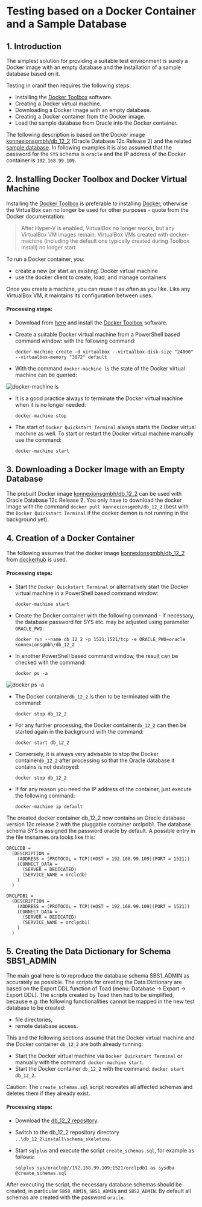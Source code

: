 # Testing based on a Docker Container and a Sample Database 

## 1. Introduction

The simplest solution for providing a suitable test environment is surely a Docker image with an empty database and the installation of a sample database based on it.

Testing in oranif then requires the following steps: 

- Installing the [Docker Toolbox](https://docs.docker.com/toolbox/) software.
- Creating a Docker virtual machine.
- Downloading a Docker image with an empty database.
- Creating a Docker container from the Docker image.
- Load the sample database from Oracle into the Docker container.

The following description is based on the Docker image [konnexionsgmbh/db_12_2](https://cloud.docker.com/u/konnexionsgmbh/repository/docker/konnexionsgmbh/db_12_2) (Oracle Database 12c Release 2) and  the related [sample database](https://github.com/oracle/db-sample-schemas/releases/tag/v12.2.0.1).
In following examples it is also assumed that the password for the `SYS` schema is `oracle` and the IP address of the Docker container is `192.168.99.109`. 

## 2. Installing Docker Toolbox and Docker Virtual Machine

Installing the [Docker Toolbox](https://docs.docker.com/toolbox/) is preferable to installing [Docker](https://www.docker.com/), otherwise the VirtualBox can no longer be used for other purposes - quote from the Docker documentation:

> After Hyper-V is enabled, VirtualBox no longer works, but any VirtualBox VM images remain. VirtualBox VMs created with docker-machine (including the default one typically created during Toolbox install) no longer start.

To run a Docker container, you:

- create a new (or start an existing) Docker virtual machine
- use the docker client to create, load, and manage containers

Once you create a machine, you can reuse it as often as you like. 
Like any VirtualBox VM, it maintains its configuration between uses.

#### Processing steps:

- Download from [here](https://github.com/docker/toolbox/releases) and install the [Docker Toolbox](https://docs.docker.com/toolbox/toolbox_install_windows/) software.

- Create a suitable Docker virtual machine from a PowerShell based command window: with the following command: 

    ```docker-machine create -d virtualbox --virtualbox-disk-size "24000" --virtualbox-memory "3072" default```

- With the command `docker-machine ls` the state of the Docker virtual machine can be queried:

![docker-machine ls](https://i.imgur.com/nrfo0yz.png)

- It is a good practice always to terminate the Docker virtual machine when it is no longer needed:

    ```docker-machine stop```

- The start of `Docker Quickstart Terminal` always starts the Docker virtual machine as well. To start or restart the Docker virtual machine manually use the command:

    ```docker-machine start```

## 3. Downloading a Docker Image with an Empty Database

The prebuilt Docker image [konnexionsgmbh/db_12_2](https://cloud.docker.com/u/konnexionsgmbh/repository/docker/konnexionsgmbh/db_12_2) can be used with Oracle Database 12c Release 2.
You only have to download the docker image with the command `docker pull konnexionsgmbh/db_12_2` (best with the  `Docker Quickstart Terminal` if the docker demon is not running in the background yet).

## 4. Creation of a Docker Container

The following assumes that the docker image [konnexionsgmbh/db_12_2](https://cloud.docker.com/u/konnexionsgmbh/repository/docker/konnexionsgmbh/db_12_2) from [dockerhub](https://hub.docker.com/) is used. 

#### Processing steps:

- Start the `Docker Quickstart Terminal` or alternatively start the Docker virtual machine in a PowerShell based command window:

    ```docker-machine start```

- Create the Docker container with the following command - if necessary, the database password for SYS etc. may be adjusted using parameter `ORACLE_PWD`:

    ```docker run --name db_12_2 -p 1521:1521/tcp -e ORACLE_PWD=oracle konnexionsgmbh/db_12_2```

- In another PowerShell based command window, the result can be checked with the command: 

    ```docker ps -a```

![docker ps -a](https://i.imgur.com/ae6GYcS.png)

- The Docker container`db_12_2` is then to be terminated with the command:  

    ```docker stop db_12_2```

- For any further processing, the Docker container`db_12_2` can then be started again in the background with the command:

    ```docker start db_12_2```

- Conversely, it is always very advisable to stop the Docker container`db_12_2` after processing so that the Oracle database it contains is not destroyed: 

    ```docker stop db_12_2```

- If for any reason you need the IP address of the container, just execute the following command: 

    ```docker-machine ip default```

The created docker container db_12_2 now contains an Oracle database version 12c release 2 with the pluggable container orclpdb1. 
The database schema SYS is assigned the password oracle by default. 
A possible entry in the file tnsnames.ora looks like this: 

```
ORCLCDB =
  (DESCRIPTION =
    (ADDRESS = (PROTOCOL = TCP)(HOST = 192.168.99.109)(PORT = 1521))
    (CONNECT_DATA =
      (SERVER = DEDICATED)
      (SERVICE_NAME = orclcdb)
    )
  )

ORCLPDB1 =
  (DESCRIPTION =
    (ADDRESS = (PROTOCOL = TCP)(HOST = 192.168.99.109)(PORT = 1521))
    (CONNECT_DATA =
      (SERVER = DEDICATED)
      (SERVICE_NAME = orclpdb1)
    )
  )
```

## 5. Creating the Data Dictionary for Schema SBS1_ADMIN

The main goal here is to reproduce the database schema SBS1_ADMIN as accurately as possible.
The scripts for creating the Data Dictionary are based on the Export DDL function of Toad (menu: Database -> Export -> Export DDL). 
The scripts created by Toad then had to be simplified, because e.g. the following functionalities cannot be mapped in the new test database to be created:

- file directories,
- remote database access.

This and the following sections assume that the Docker virtual machine and the Docker container `db_12_2` are both already running:

- Start the Docker virtual machine via `Docker Quickstart Terminal` or manually with the command: `docker-machine start`.
- Start the Docker container `db_12_2` with the command: `docker start db_12_2`.

Caution: The `create_schemas.sql` script recreates all affected schemas and deletes them if they already exist.

#### Processing steps:

- Download the [db_12_2 repository](https://github.com/K2InformaticsGmbH/db_12_2).

- Switch to the db_12_2 repository directory `..\db_12_2\install\schema_skeletons`.

- Start `sqlplus` and execute the script `create_schemas.sql`, for example as follows: 

    ```sqlplus sys/oracle@//192.168.99.109:1521/orclpdb1 as sysdba @create_schemas.sql``` 
 
After executing the script, the necessary database schemas should be created, in particular `SBS0_ADMIN`, `SBS1_ADMIN` and `SBS2_ADMIN`. 
By default all schemas are created with the password `oracle`.


